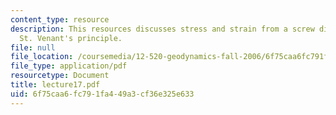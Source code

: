 ```yaml
---
content_type: resource
description: This resources discusses stress and strain from a screw dislocation and
  St. Venant's principle.
file: null
file_location: /coursemedia/12-520-geodynamics-fall-2006/6f75caa6fc791fa449a3cf36e325e633_lecture17.pdf
file_type: application/pdf
resourcetype: Document
title: lecture17.pdf
uid: 6f75caa6-fc79-1fa4-49a3-cf36e325e633
---
```

